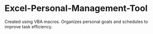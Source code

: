 # Excel-Personal-Management-Tool
Created using VBA macros. Organizes personal goals and schedules to improve task efficiency.
